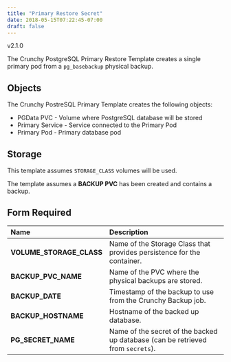 ```yaml
---
title: "Primary Restore Secret"
date: 2018-05-15T07:22:45-07:00
draft: false
---
```


v2.1.0

The Crunchy PostgreSQL Primary Restore Template creates a single primary pod from a `pg_basebackup` physical backup.

## Objects

The Crunchy PostreSQL Primary Template creates the following objects:

* PGData PVC - Volume where PostgreSQL database will be stored
* Primary Service - Service connected to the Primary Pod
* Primary Pod - Primary database pod

## Storage

This template assumes `STORAGE_CLASS` volumes will be used.

The template assumes a **BACKUP PVC** has been created and contains a backup.

## Form Required
**Name**|**Description**
:-----|:-----
**VOLUME_STORAGE_CLASS**|Name of the Storage Class that provides persistence for the container.
**BACKUP_PVC_NAME**|Name of the PVC where the physical backups are stored.
**BACKUP_DATE**|Timestamp of the backup to use from the Crunchy Backup job.
**BACKUP_HOSTNAME**|Hostname of the backed up database.
**PG_SECRET_NAME**|Name of the secret of the backed up database (can be retrieved from `secrets`).
